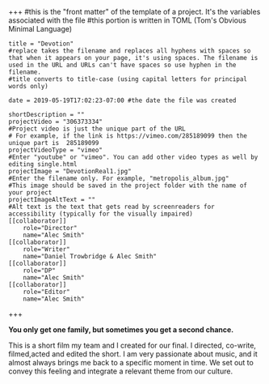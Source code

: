 +++
    #this is the "front matter" of the template of a project. It's the variables associated with the file
    #this portion is written in TOML (Tom's Obvious Minimal Language)
    
    title = "Devotion"
    #replace takes the filename and replaces all hyphens with spaces so that when it appears on your page, it's using spaces. The filename is used in the URL and URLs can't have spaces so use hyphen in the filename.
    #title converts to title-case (using capital letters for principal words only)
    
    date = 2019-05-19T17:02:23-07:00 #the date the file was created
    
    shortDescription = ""
    projectVideo = "306373334"
    #Project video is just the unique part of the URL  
    # For example, if the link is https://vimeo.com/285189099 then the unique part is  285189099
    projectVideoType = "vimeo"
    #Enter "youtube" or "vimeo". You can add other video types as well by editing single.html 
    projectImage = "DevotionReal1.jpg"
    #Enter the filename only. For example, "metropolis_album.jpg" 
    #This image should be saved in the project folder with the name of your project 
    projectImageAltText = ""
    #Alt text is the text that gets read by screenreaders for accessibility (typically for the visually impaired)
    [[collaborator]]
        role="Director"
        name="Alec Smith"
    [[collaborator]]
        role="Writer"
        name="Daniel Trowbridge & Alec Smith"
    [[collaborator]]
        role="DP"
        name="Alec Smith"
    [[collaborator]]
        role="Editor"
        name="Alec Smith"

    

+++

**You only get one family, but sometimes you get a second chance.**

This is a short film my team and I created for our final. I directed, co-write, filmed,acted and edited the short. I am very passionate about music, and it almost always brings me back to a specific moment in time. We set out to convey this feeling and integrate a relevant theme from our culture.
